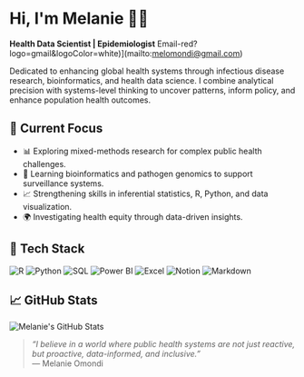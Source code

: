 # Hi, I'm Melanie 👋🏾  
**Health Data Scientist | Epidemiologist** Email-red?logo=gmail&logoColor=white)](mailto:melomondi@gmail.com)

Dedicated to enhancing global health systems through infectious disease research, bioinformatics, and health data science. I combine analytical precision with systems-level thinking to uncover patterns, inform policy, and enhance population health outcomes.

## 🧠 Current Focus  
- 📊 Exploring mixed-methods research for complex public health challenges. 
- 🔬 Learning bioinformatics and pathogen genomics to support surveillance systems.   
- 📈 Strengthening skills in inferential statistics, R, Python, and data visualization.  
- 🌍 Investigating health equity through data-driven insights.  

## 🔧 Tech Stack
![R](https://img.shields.io/badge/-R-276DC3?logo=r&logoColor=white)  ![Python](https://img.shields.io/badge/-Python-3776AB?logo=python&logoColor=white)  ![SQL](https://img.shields.io/badge/-SQL-FFCC00?logo=mysql&logoColor=black)  ![Power BI](https://img.shields.io/badge/-PowerBI-F2C811?logo=powerbi&logoColor=black)  ![Excel](https://img.shields.io/badge/-Excel-217346?logo=microsoft-excel&logoColor=white)  ![Notion](https://img.shields.io/badge/-Notion-000000?logo=notion&logoColor=white)  ![Markdown](https://img.shields.io/badge/-Markdown-000000?logo=markdown&logoColor=white)  

## 📈 GitHub Stats  
![Melanie's GitHub Stats](https://github-readme-stats.vercel.app/api?username=Melanie331&show_icons=true&theme=catpuccin_latte)


> _“I believe in a world where public health systems are not just reactive, but proactive, data-informed, and inclusive.”_  
> — Melanie Omondi
